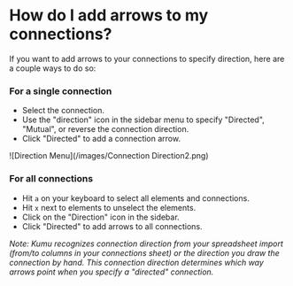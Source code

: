 # How do I add arrows to my connections?

If you want to add arrows to your connections to specify direction, here are a couple ways to do so:

### For a single connection

* Select the connection.
* Use the "direction" icon in the sidebar menu to specify "Directed", "Mutual", or reverse the connection direction.
* Click "Directed" to add a connection arrow.

![Direction Menu](/images/Connection Direction2.png)

### For all connections

* Hit `a` on your keyboard to select all elements and connections.
* Hit `x` next to elements to unselect the elements.
* Click on the "Direction" icon in the sidebar.
* Click "Directed" to add arrows to all connections.

*Note: Kumu recognizes connection direction from your spreadsheet import (from/to columns in your connections sheet) or the direction you draw the connection by hand. This connection direction determines which way arrows point when you specify a "directed" connection.*
